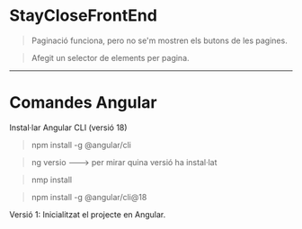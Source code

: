# StayCloseFrontEnd

> Paginació funciona, pero no se'm mostren els butons de les pagines.

> Afegit un selector de elements per pagina.


----------------------------------------------------------
# Comandes Angular

Instal·lar Angular CLI (versió 18)

> npm install -g @angular/cli

> ng versio ---> per mirar quina versió ha instal·lat

> nmp install

> npm install -g @angular/cli@18

Versió 1: Inicialitzat el projecte en Angular.


